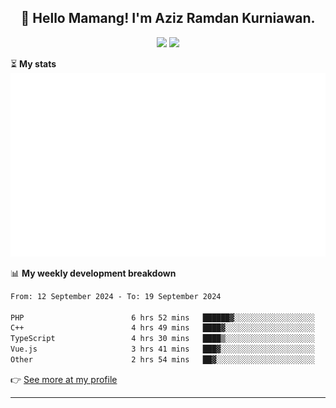 <h2 align="center">👋 Hello Mamang! I'm Aziz Ramdan Kurniawan.</h2>  
<p align="center">
  <img src="https://komarev.com/ghpvc/?username=azizramdan">
  <img src="https://wakatime.com/badge/user/90056fa0-4c31-4eca-954e-2a3ac05896f9.svg">
</p>
    
⏳ **My stats**  
![](https://raw.githubusercontent.com/azizramdan/github-stats/master/generated/overview.svg#gh-dark-mode-only)

📊 **My weekly development breakdown**
<!--START_SECTION:waka-->

```txt
From: 12 September 2024 - To: 19 September 2024

PHP                        6 hrs 52 mins   ██████▓░░░░░░░░░░░░░░░░░░   26.12 %
C++                        4 hrs 49 mins   ████▓░░░░░░░░░░░░░░░░░░░░   18.35 %
TypeScript                 4 hrs 30 mins   ████▒░░░░░░░░░░░░░░░░░░░░   17.17 %
Vue.js                     3 hrs 41 mins   ███▓░░░░░░░░░░░░░░░░░░░░░   14.06 %
Other                      2 hrs 54 mins   ██▓░░░░░░░░░░░░░░░░░░░░░░   11.03 %
```

<!--END_SECTION:waka-->
👉 [See more at my profile](https://wakatime.com/@azizramdan)
***
